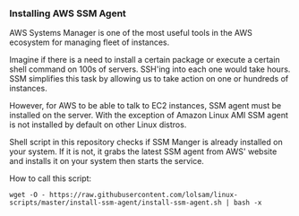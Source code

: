 ### Installing AWS SSM Agent

AWS Systems Manager is one of the most useful tools in the AWS ecosystem for managing fleet of instances.  

Imagine if there is a need to install a certain package or execute a certain shell command on 100s of servers. SSH'ing into each one would take hours. SSM simplifies this task by allowing us to take action on one or hundreds of instances.  

However, for AWS to be able to talk to EC2 instances, SSM agent must be installed on the server. With the exception of Amazon Linux AMI SSM agent is not installed by default on other Linux distros.  

Shell script in this repository checks if SSM Manger is already installed on your system. If it is not, it grabs the latest SSM agent from AWS' website and installs it on your system then starts the service.

How to call this script:  
```
wget -O - https://raw.githubusercontent.com/lolsam/linux-scripts/master/install-ssm-agent/install-ssm-agent.sh | bash -x
```
